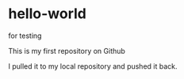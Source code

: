 # hello-world
for testing

This is my first repository on Github

I pulled it to my local repository and pushed it back.
